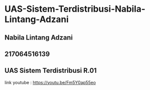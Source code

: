 # UAS-Sistem-Terdistribusi-Nabila-Lintang-Adzani

## Nabila Lintang Adzani
## 217064516139
## UAS Sistem Terdistribusi R.01


link youtube : https://youtu.be/Fm5Y0ap55eo 
